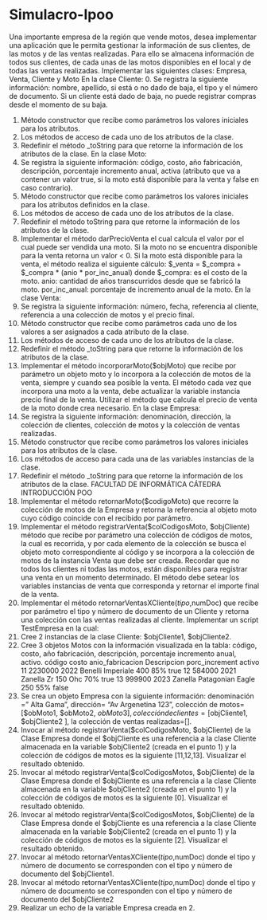 # Simulacro-Ipoo
Una importante empresa de la región que vende motos, desea implementar una aplicación que le permita
gestionar la información de sus clientes, de las motos y de las ventas realizadas. Para ello se almacena
información de todos sus clientes, de cada unas de las motos disponibles en el local y de todas las ventas
realizadas.
Implementar las siguientes clases: Empresa, Venta, Cliente y Moto
En la clase Cliente:
0. Se registra la siguiente información: nombre, apellido, si está o no dado de baja, el tipo y el número de
documento. Si un cliente está dado de baja, no puede registrar compras desde el momento de su baja.
1. Método constructor que recibe como parámetros los valores iniciales para los atributos.
2. Los métodos de acceso de cada uno de los atributos de la clase.
3. Redefinir el método _toString para que retorne la información de los atributos de la clase.
En la clase Moto:
1. Se registra la siguiente información: código, costo, año fabricación, descripción, porcentaje
incremento anual, activa (atributo que va a contener un valor true, si la moto está disponible para la
venta y false en caso contrario).
2. Método constructor que recibe como parámetros los valores iniciales para los atributos definidos en la
clase.
3. Los métodos de acceso de cada uno de los atributos de la clase.
4. Redefinir el método toString para que retorne la información de los atributos de la clase.
5. Implementar el método darPrecioVenta el cual calcula el valor por el cual puede ser vendida una moto.
Si la moto no se encuentra disponible para la venta retorna un valor < 0. Si la moto está disponible para
la venta, el método realiza el siguiente cálculo:
$_venta = $_compra + $_compra * (anio * por_inc_anual)
donde $_compra: es el costo de la moto.
anio: cantidad de años transcurridos desde que se fabricó la moto.
por_inc_anual: porcentaje de incremento anual de la moto.
En la clase Venta:
1. Se registra la siguiente información: número, fecha, referencia al cliente, referencia a una colección de
motos y el precio final.
2. Método constructor que recibe como parámetros cada uno de los valores a ser asignados a cada
atributo de la clase.
3. Los métodos de acceso de cada uno de los atributos de la clase.
4. Redefinir el método _toString para que retorne la información de los atributos de la clase.
5. Implementar el método incorporarMoto($objMoto) que recibe por parámetro un objeto moto y lo
incorpora a la colección de motos de la venta, siempre y cuando sea posible la venta. El método cada
vez que incorpora una moto a la venta, debe actualizar la variable instancia precio final de la venta.
Utilizar el método que calcula el precio de venta de la moto donde crea necesario.
En la clase Empresa:
1. Se registra la siguiente información: denominación, dirección, la colección de clientes, colección de
motos y la colección de ventas realizadas.
2. Método constructor que recibe como parámetros los valores iniciales para los atributos de la clase.
3. Los métodos de acceso para cada una de las variables instancias de la clase.
4. Redefinir el método _toString para que retorne la información de los atributos de la clase.
FACULTAD DE INFORMÁTICA
CÁTEDRA INTRODUCCIÓN POO
5. Implementar el método retornarMoto($codigoMoto) que recorre la colección de motos de la Empresa y
retorna la referencia al objeto moto cuyo código coincide con el recibido por parámetro.
6. Implementar el método registrarVenta($colCodigosMoto, $objCliente) método que recibe por
parámetro una colección de códigos de motos, la cual es recorrida, y por cada elemento de la colección
se busca el objeto moto correspondiente al código y se incorpora a la colección de motos de la instancia
Venta que debe ser creada. Recordar que no todos los clientes ni todas las motos, están disponibles
para registrar una venta en un momento determinado.
El método debe setear los variables instancias de venta que corresponda y retornar el importe final de la
venta.
7. Implementar el método retornarVentasXCliente($tipo,$numDoc) que recibe por parámetro el tipo y
número de documento de un Cliente y retorna una colección con las ventas realizadas al cliente.
Implementar un script TestEmpresa en la cual:
1. Cree 2 instancias de la clase Cliente: $objCliente1, $objCliente2.
2. Cree 3 objetos Motos con la información visualizada en la tabla: código, costo, año fabricación,
descripción, porcentaje incremento anual, activo.
código costo anio_fabricacion Descripcion porc_increment activo
11 2230000 2022 Benelli Imperiale 400 85% true
12 584000 2021 Zanella Zr 150 Ohc 70% true
13 999900 2023 Zanella Patagonian Eagle 250 55% false
4. Se crea un objeto Empresa con la siguiente información: denominación =” Alta Gama”, dirección= “Av
Argenetina 123”, colección de motos= [$obMoto1, $obMoto2, $obMoto3] , colección de clientes =
[$objCliente1, $objCliente2 ], la colección de ventas realizadas=[].
5. Invocar al método registrarVenta($colCodigosMoto, $objCliente) de la Clase Empresa donde el
$objCliente es una referencia a la clase Cliente almacenada en la variable $objCliente2 (creada en el
punto 1) y la colección de códigos de motos es la siguiente [11,12,13]. Visualizar el resultado obtenido.
6. Invocar al método registrarVenta($colCodigosMotos, $objCliente) de la Clase Empresa donde el
$objCliente es una referencia a la clase Cliente almacenada en la variable $objCliente2 (creada en el
punto 1) y la colección de códigos de motos es la siguiente [0]. Visualizar el resultado obtenido.
7. Invocar al método registrarVenta($colCodigosMotos, $objCliente) de la Clase Empresa donde el
$objCliente es una referencia a la clase Cliente almacenada en la variable $objCliente2 (creada en el
punto 1) y la colección de códigos de motos es la siguiente [2]. Visualizar el resultado obtenido.
8. Invocar al método retornarVentasXCliente($tipo,$numDoc) donde el tipo y número de documento se
corresponden con el tipo y número de documento del $objCliente1.
9. Invocar al método retornarVentasXCliente($tipo,$numDoc) donde el tipo y número de documento se
corresponden con el tipo y número de documento del $objCliente2
10. Realizar un echo de la variable Empresa creada en 2.